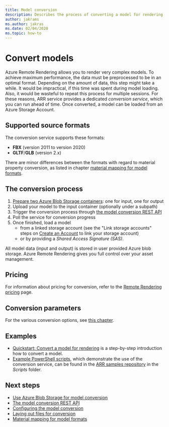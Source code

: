 ```yaml
---
title: Model conversion
description: Describes the process of converting a model for rendering
author: jakrams
ms.author: jakras
ms.date: 02/04/2020
ms.topic: how-to
---
```


# Convert models

Azure Remote Rendering allows you to render very complex models. To achieve maximum performance, the data must be preprocessed to be in an optimal format. Depending on the amount of data, this step might take a while. It would be impractical, if this time was spent during model loading. Also, it would be wasteful to repeat this process for multiple sessions. 
For these reasons, ARR service provides a dedicated *conversion service*, which you can run ahead of time.
Once converted, a model can be loaded from an Azure Storage Account.

## Supported source formats

The conversion service supports these formats:

- **FBX**  (version 2011 to version 2020)
- **GLTF**/**GLB** (version 2.x)

There are minor differences between the formats with regard to material property conversion, as listed in chapter [material mapping for model formats](../../reference/material-mapping.md).

## The conversion process

1. [Prepare two Azure Blob Storage containers](blob-storage.md): one for input, one for output
1. Upload your model to the input container (optionally under a subpath)
1. Trigger the conversion process through [the model conversion REST API](conversion-rest-api.md)
1. Poll the service for conversion progress
1. Once finished, load a model
    - from a linked storage account (see the "Link storage accounts" steps on [Create an Account](../create-an-account.md#link-storage-accounts) to link your storage account)
    - or by providing a *Shared Access Signature (SAS)*.

All model data (input and output) is stored in user provided Azure blob storage. Azure Remote Rendering gives you full control over your asset management.

## Pricing

For information about pricing for conversion, refer to the [Remote Rendering pricing](https://azure.microsoft.com/pricing/details/remote-rendering) page.


## Conversion parameters

For the various conversion options, see [this chapter](configure-model-conversion.md).

## Examples

- [Quickstart: Convert a model for rendering](../../quickstarts/convert-model.md) is a step-by-step introduction how to convert a model.
- [Example PowerShell scripts](../../samples/powershell-example-scripts.md), which demonstrate the use of the conversion service, can be found in the [ARR samples repository](https://github.com/Azure/azure-remote-rendering) in the *Scripts* folder.

## Next steps

- [Use Azure Blob Storage for model conversion](blob-storage.md)
- [The model conversion REST API](conversion-rest-api.md)
- [Configuring the model conversion](configure-model-conversion.md)
- [Laying out files for conversion](layout-files-for-conversion.md)
- [Material mapping for model formats](../../reference/material-mapping.md)
